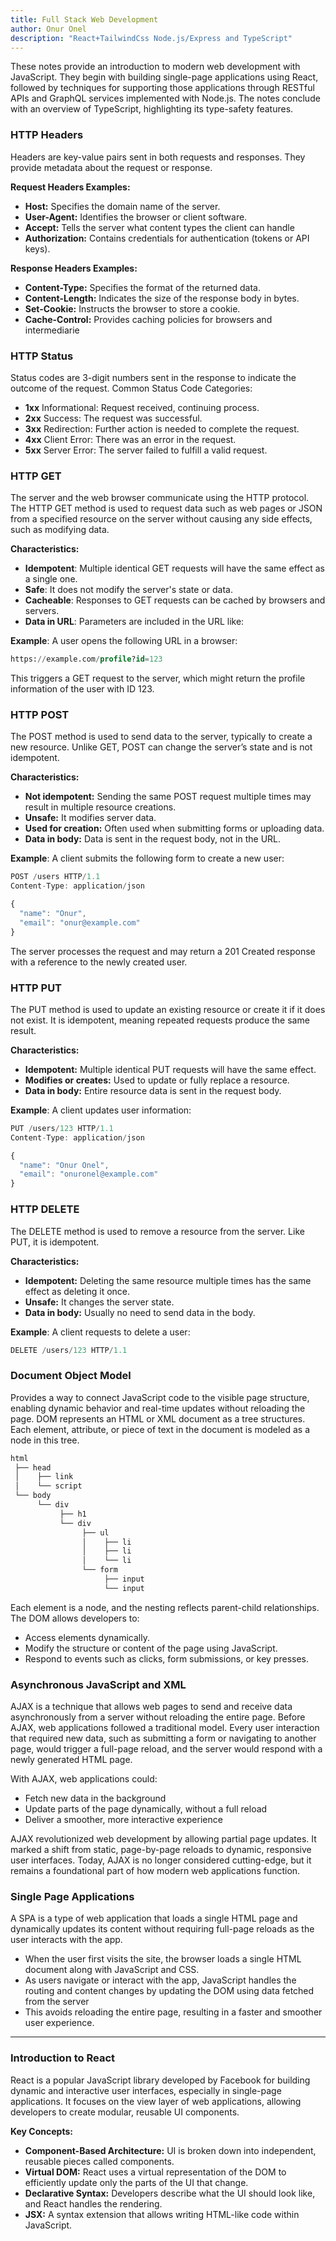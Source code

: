 ```yaml
---
title: Full Stack Web Development
author: Onur Onel
description: "React+TailwindCss Node.js/Express and TypeScript"
---
```


These notes provide an introduction to modern web development with JavaScript. They begin with building single-page applications using React, followed by techniques for supporting those applications through RESTful APIs and GraphQL services implemented with Node.js. The notes conclude with an overview of TypeScript, highlighting its type-safety features.

### HTTP Headers

Headers are key-value pairs sent in both requests and responses. They provide metadata about the request or response.

**Request Headers Examples:**

- **Host:** Specifies the domain name of the server.
- **User-Agent:** Identifies the browser or client software.
- **Accept:** Tells the server what content types the client can handle
- **Authorization:** Contains credentials for authentication (tokens or API keys).

**Response Headers Examples:**

- **Content-Type:** Specifies the format of the returned data.
- **Content-Length:** Indicates the size of the response body in bytes.
- **Set-Cookie:** Instructs the browser to store a cookie.
- **Cache-Control:** Provides caching policies for browsers and intermediarie

### HTTP Status

Status codes are 3-digit numbers sent in the response to indicate the outcome of the request.
Common Status Code Categories:

- **1xx** Informational: Request received, continuing process.
- **2xx** Success: The request was successful.
- **3xx** Redirection: Further action is needed to complete the request.
- **4xx** Client Error: There was an error in the request.
- **5xx** Server Error: The server failed to fulfill a valid request.

### HTTP GET

The server and the web browser communicate using the HTTP protocol. The HTTP GET method is used to request data such as web pages or JSON from a specified resource on the server without causing any side effects, such as modifying data.

**Characteristics:**

- **Idempotent**: Multiple identical GET requests will have the same effect as a single one.
- **Safe**: It does not modify the server's state or data.
- **Cacheable**: Responses to GET requests can be cached by browsers and servers.
- **Data in URL**: Parameters are included in the URL like:

**Example**: A user opens the following URL in a browser:

```sql
https://example.com/profile?id=123
```

This triggers a GET request to the server, which might return the profile information of the user with ID 123.

### HTTP POST

The POST method is used to send data to the server, typically to create a new resource. Unlike GET, POST can change the server’s state and is not idempotent.

**Characteristics:**

- **Not idempotent:** Sending the same POST request multiple times may result in multiple resource creations.
- **Unsafe:** It modifies server data.
- **Used for creation:** Often used when submitting forms or uploading data.
- **Data in body:** Data is sent in the request body, not in the URL.

**Example**: A client submits the following form to create a new user:

```js
POST /users HTTP/1.1
Content-Type: application/json

{
  "name": "Onur",
  "email": "onur@example.com"
}
```

The server processes the request and may return a 201 Created response with a reference to the newly created user.

### HTTP PUT

The PUT method is used to update an existing resource or create it if it does not exist. It is idempotent, meaning repeated requests produce the same result.

**Characteristics:**

- **Idempotent:** Multiple identical PUT requests will have the same effect.
- **Modifies or creates:** Used to update or fully replace a resource.
- **Data in body:** Entire resource data is sent in the request body.

**Example**: A client updates user information:

```js
PUT /users/123 HTTP/1.1
Content-Type: application/json

{
  "name": "Onur Onel",
  "email": "onuronel@example.com"
}
```

### HTTP DELETE

The DELETE method is used to remove a resource from the server. Like PUT, it is idempotent.

**Characteristics:**

- **Idempotent:** Deleting the same resource multiple times has the same effect as deleting it once.
- **Unsafe:** It changes the server state.
- **Data in body:** Usually no need to send data in the body.

**Example**: A client requests to delete a user:

```js
DELETE /users/123 HTTP/1.1
```

### Document Object Model

Provides a way to connect JavaScript code to the visible page structure, enabling dynamic behavior and real-time updates without reloading the page. DOM represents an HTML or XML document as a tree structures. Each element, attribute, or piece of text in the document is modeled as a node in this tree.

```bash
html
 ├── head
 │    ├── link
 │    └── script
 └── body
      └── div
           ├── h1
           └── div
                ├── ul
                │    ├── li
                │    ├── li
                │    └── li
                └── form
                     ├── input
                     └── input
```

Each element is a node, and the nesting reflects parent-child relationships. The DOM allows developers to:

- Access elements dynamically.
- Modify the structure or content of the page using JavaScript.
- Respond to events such as clicks, form submissions, or key presses.

### Asynchronous JavaScript and XML

AJAX is a technique that allows web pages to send and receive data asynchronously from a server without reloading the entire page. Before AJAX, web applications followed a traditional model. Every user interaction that required new data, such as submitting a form or navigating to another page, would trigger a full-page reload, and the server would respond with a newly generated HTML page.

With AJAX, web applications could:

- Fetch new data in the background
- Update parts of the page dynamically, without a full reload
- Deliver a smoother, more interactive experience

AJAX revolutionized web development by allowing partial page updates. It marked a shift from static, page-by-page reloads to dynamic, responsive user interfaces. Today, AJAX is no longer considered cutting-edge, but it remains a foundational part of how modern web applications function. 

### Single Page Applications

A SPA is a type of web application that loads a single HTML page and dynamically updates its content without requiring full-page reloads as the user interacts with the app.

- When the user first visits the site, the browser loads a single HTML document along with JavaScript and CSS.
- As users navigate or interact with the app, JavaScript handles the routing and content changes by updating the DOM using data fetched from the server
- This avoids reloading the entire page, resulting in a faster and smoother user experience.

---

### Introduction to React

React is a popular JavaScript library developed by Facebook for building dynamic and interactive user interfaces, especially in single-page applications. It focuses on the view layer of web applications, allowing developers to create modular, reusable UI components.

**Key Concepts:**

- **Component-Based Architecture:** UI is broken down into independent, reusable pieces called components.
- **Virtual DOM:** React uses a virtual representation of the DOM to efficiently update only the parts of the UI that change.
- **Declarative Syntax:** Developers describe what the UI should look like, and React handles the rendering.
- **JSX:** A syntax extension that allows writing HTML-like code within JavaScript.